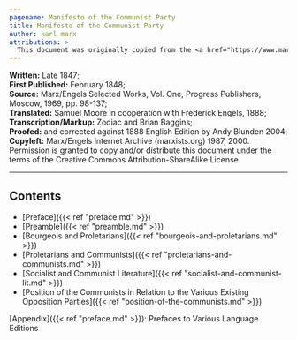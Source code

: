 ```yaml
---
pagename: Manifesto of the Communist Party
title: Manifesto of the Communist Party
author: karl marx
attributions: >
  This document was originally copied from the <a href="https://www.marxists.org/archive/marx/works/1848/communist-manifesto/index.htm">Marxist Internet Archive</a>.
---
```


**Written:** Late 1847;<br>
**First Published:** February 1848;<br>
**Source:** Marx/Engels Selected Works, Vol. One, Progress Publishers, Moscow, 1969, pp. 98-137;<br>
**Translated:** Samuel Moore in cooperation with Frederick Engels, 1888;<br>
**Transcription/Markup:** Zodiac and Brian Baggins;<br>
**Proofed:** and corrected against 1888 English Edition by Andy Blunden 2004;<br>
**Copyleft:** Marx/Engels Internet Archive (marxists.org) 1987, 2000. Permission is granted to copy and/or distribute this document under the terms of the Creative Commons Attribution-ShareAlike License.

<hr>

## Contents

- [Preface]({{< ref "preface.md" >}})
- [Preamble]({{< ref "preamble.md" >}})
- [Bourgeois and Proletarians]({{< ref "bourgeois-and-proletarians.md" >}})
- [Proletarians and Communists]({{< ref "proletarians-and-communists.md" >}})
- [Socialist and Communist Literature]({{< ref "socialist-and-communist-lit.md" >}})
- [Position of the Communists in Relation to the Various Existing Opposition Parties]({{< ref "position-of-the-communists.md" >}})

[Appendix]({{< ref "preface.md" >}}): Prefaces to Various Language Editions

